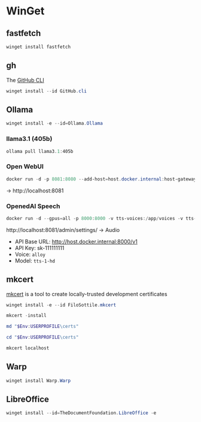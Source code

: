 # WinGet

## fastfetch

```ps1
winget install fastfetch
```

## gh

The [GitHub CLI](https://cli.github.com/)

```ps1
winget install --id GitHub.cli
```

## Ollama

```ps1
winget install -e --id=Ollama.Ollama
```

### llama3.1 (405b)
```ps1
ollama pull llama3.1:405b
```

### Open WebUI

```ps1
docker run -d -p 8081:8080 --add-host=host.docker.internal:host-gateway -v open-webui:/app/backend/data --name open-webui --restart unless-stopped ghcr.io/open-webui/open-webui:main
```

→ http://localhost:8081

### OpenedAI Speech

```ps1
docker run -d --gpus=all -p 8000:8000 -v tts-voices:/app/voices -v tts-config:/app/config --name openedai-speech --restart unless-stopped ghcr.io/matatonic/openedai-speech:latest
```

http://localhost:8081/admin/settings/ 
→ Audio
* API Base URL: http://host.docker.internal:8000/v1
* API Key: sk-111111111
* Voice: `alloy`
* Model: `tts-1-hd`

## mkcert

[mkcert](https://mkcert.dev/) is a tool to create locally-trusted development certificates

```ps1
winget install -e --id FiloSottile.mkcert
```

```ps1
mkcert -install
```

```ps1
md "$Env:USERPROFILE\certs"
```

```ps1
cd "$Env:USERPROFILE\certs"
```

```ps1
mkcert localhost
```

## Warp

```ps1
winget install Warp.Warp
```

## LibreOffice

```ps1
winget install --id=TheDocumentFoundation.LibreOffice -e
```
